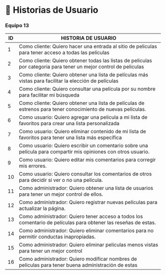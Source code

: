 # 📝 Historias de Usuario
### Equipo 13


| ID | HISTORIA DE USUARIO |
| ------------- | ------------- |
| 1     |   Como cliente: Quiero hacer una entrada al sitio de peliculas para tener acceso a todas las películas |
| 2     |   Como cliente: Quiero obtener todas las listas de peliculas por categoria para tener un mejor control de peliculas |
| 3     |   Como cliente: Quiero obtener una lista de películas más vistas para facilitar la elección de películas |
| 4     |   Como cliente: Quiero consultar una película por su nombre para facilitar mi búsqueda |
| 5     |   Como cliente: Quiero obtener una lista de películas de estrenos para tener conocimiento de nuevas películas. |
| 6     |   Como usuario: Quiero agregar una pelicula a mi lista de favoritos para crear una lista personalizada |
| 7     |   Como usuario: Quiero eliminar contenido de mi lista de favoritos para tener una lista más específica |
| 8     |   Como usuario: Quiero escribir un comentario sobre una película para compartir mis opiniones con otros usuario.  |
| 9     |   Como usuario: Quiero editar mis comentarios para corregir mis errores.  |
| 10    |   Como usuario: Quiero consultar los comentarios de otros para decidir si ver o no una película. |
| 11    |   Como administrador: Quiero obtener una lista de usuarios para tener un mejor control de ellos.  |
| 12    |   Como administrador: Quiero registrar nuevas películas para actualizar la página. |
| 13    |   Como administrador: Quiero tener acceso a todos los comentario de películas para obtener las reseñas de estas. |
| 14    |   Como administrador: Quiero eliminar comentarios para no permitir conductas inapropiadas.  |
| 15    |   Como administrador: Quiero eliminar peliculas menos vistas para tener un mejor control |
| 16    |   Como administrador: Quiero modificar nombres de peliculas para tener buena administración de estas |
